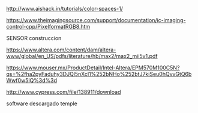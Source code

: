 http://www.aishack.in/tutorials/color-spaces-1/


https://www.theimagingsource.com/support/documentation/ic-imaging-control-cpp/PixelformatRGB8.htm

SENSOR construccion

https://www.altera.com/content/dam/altera-www/global/en_US/pdfs/literature/hb/max2/max2_mii5v1.pdf


https://www.mouser.mx/ProductDetail/Intel-Altera/EPM570M100C5N?qs=%2fha2pyFaduhy3DJQl5nXcl1%252bNHo%252btJ7kiSeu0hQvvGtQ6bWwf0w5lQ%3d%3d


http://www.cypress.com/file/138911/download

software descargado temple
